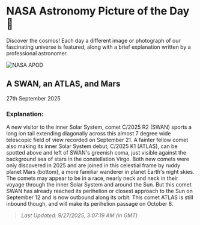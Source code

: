 
  # NASA Astronomy Picture of the Day 🌌

  Discover the cosmos! Each day a different image or photograph of our fascinating universe is featured, along with a brief explanation written by a professional astronomer.

![NASA APOD](https://apod.nasa.gov/apod/image/2509/C2025_R2_Swan_20250921s.jpg)

## A SWAN, an ATLAS, and Mars

27th September 2025

### Explanation: 

A new visitor to the inner Solar System, comet C/2025 R2 (SWAN) sports a long ion tail extending diagonally across this almost 7 degree wide telescopic field of view recorded on September 21. A fainter fellow comet also making its inner Solar System debut, C/2025 K1 (ATLAS), can be spotted above and left of SWAN's greenish coma, just visible against the background sea of stars in the constellation Virgo. Both new comets were only discovered in 2025 and are joined in this celestial frame by ruddy planet Mars (bottom), a more familiar wanderer in planet Earth's night skies. The comets may appear to be in a race, nearly neck and neck in their voyage through the inner Solar System and around the Sun. But this comet SWAN has already reached its perihelion or closest approach to the Sun on September 12 and is now outbound along its orbit. This comet ATLAS is still inbound though, and will make its perihelion passage on October 8.

> _Last Updated: 9/27/2025, 3:07:19 AM (in GMT)_
